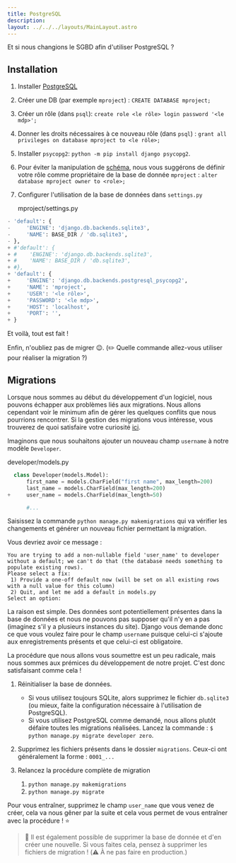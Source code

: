 ```yaml
---
title: PostgreSQL
description: 
layout: ../../../layouts/MainLayout.astro
---
```


Et si nous changions le SGBD afin d'utiliser PostgreSQL ? 

## Installation

1. Installer [PostgreSQL](https://www.postgresql.org/)
2. Créer une DB (par exemple `mproject`) : `CREATE DATABASE mproject;`
3. Créer un rôle (dans `psql`): `create role <le rôle> login password '<le mdp>';`
4. Donner les droits nécessaires à ce nouveau rôle (dans `psql`) : `grant all privileges on database mproject to <le rôle>;`
5. Installer `psycopg2`: `python -m pip install django psycopg2`.
6. Pour éviter la manipulation de [schéma](https://docs.postgresql.fr/10/ddl-schemas.html), nous vous suggérons de définir
votre rôle comme propriétaire de la base de donnée `mproject` : `alter database mproject owner to <role>;`
7. Configurer l'utilisation de la base de données dans `settings.py`

   <div class="path">mproject/settings.py</div>

``` python
- 'default': {
-     'ENGINE': 'django.db.backends.sqlite3',
-     'NAME': BASE_DIR / 'db.sqlite3',
- },
+ #'default': {
+ #    'ENGINE': 'django.db.backends.sqlite3',
+ #    'NAME': BASE_DIR / 'db.sqlite3',
+ #},
+ 'default': {
+     'ENGINE': 'django.db.backends.postgresql_psycopg2',
+     'NAME': 'mproject',
+     'USER': '<le rôle>',
+     'PASSWORD': '<le mdp>',
+     'HOST': 'localhost',
+     'PORT': '',
+ }
```

Et voilà, tout est fait !

Enfin, n'oubliez pas de migrer 😉. (✏️ Quelle commande allez-vous utiliser pour réaliser la migration ?)

## Migrations

Lorsque nous sommes au début du développement d'un logiciel, nous pouvons échapper aux problèmes liés aux migrations. Nous allons cependant voir le minimum afin de gérer les quelques conflits que nous pourrions rencontrer. Si la gestion des migrations vous intéresse, vous trouverez de quoi satisfaire votre curiosité [ici](https://docs.djangoproject.com/fr/4.1/topics/migrations/).

Imaginons que nous souhaitons ajouter un nouveau champ `username` à notre modèle `Developer`.

<div class="path">developer/models.py</div>

```python
  class Developer(models.Model):
      first_name = models.CharField("first name", max_length=200)
      last_name = models.CharField(max_length=200)
+     user_name = models.CharField(max_length=50)

      #...
```

Saisissez la commande `python manage.py makemigrations` qui va vérifier les changements et générer un nouveau fichier permettant la migration.

Vous devriez avoir ce message : 
```
You are trying to add a non-nullable field 'user_name' to developer without a default; we can't do that (the database needs something to populate existing rows).
Please select a fix:
 1) Provide a one-off default now (will be set on all existing rows with a null value for this column)
 2) Quit, and let me add a default in models.py
Select an option: 
```

La raison est simple. Des données sont potentiellement présentes dans la base de données et nous ne pouvons pas supposer qu'il n'y en a pas (imaginez s'il y a plusieurs instances du site). Django vous demande donc ce que vous voulez faire pour le champ `username` puisque celui-ci s'ajoute aux enregistrements présents et que celui-ci est obligatoire.

La procédure que nous allons vous soumettre est un peu radicale, mais nous sommes aux prémices du développement de notre projet. C'est donc satisfaisant comme cela !

1. Réinitialiser la base de données.
   * Si vous utilisez toujours SQLite, alors supprimez le fichier `db.sqlite3` (ou mieux, faite la configuration nécessaire à l'utilisation de PostgreSQL).
   * Si vous utilisez PostgreSQL comme demandé, nous allons plutôt défaire toutes les migrations réalisées. Lancez la commande : `$ python manage.py migrate developer zero`.

1. Supprimez les fichiers présents dans le dossier `migrations`. Ceux-ci ont généralement la forme : `0001_...`

1. Relancez la procédure complète de migration
   1. `python manage.py makemigrations`
   1. `python manage.py migrate`

Pour vous entraîner, supprimez le champ `user_name` que vous venez de créer, cela va nous gêner par la suite et cela vous permet de vous entraîner avec la procédure ! ⭐️

> 📃 Il est également possible de supprimer la base de donnée et d'en créer une nouvelle. Si vous faites cela, pensez à supprimer les fichiers de migration ! (⚠️ À ne pas faire en production.)
